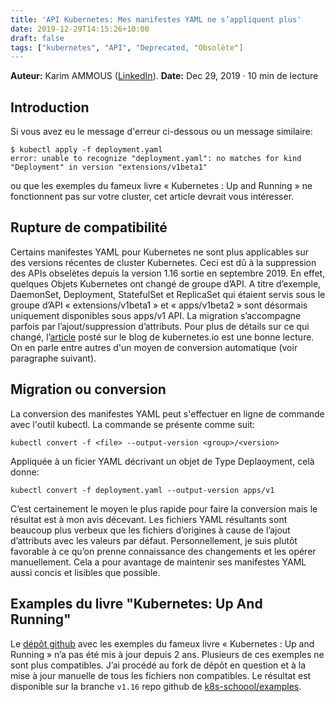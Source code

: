 ```yaml
---
title: 'API Kubernetes: Mes manifestes YAML ne s’appliquent plus'
date: 2019-12-29T14:15:26+10:00
draft: false
tags: ["kubernetes", "API", "Deprecated, "Obsolète"]
---
```


**Auteur:** Karim AMMOUS ([LinkedIn](https://www.linkedin.com/in/karim-ammous)). 
**Date:** Dec 29, 2019 · 10 min de lecture

## Introduction
Si vous avez eu le message d'erreur ci-dessous ou un message similaire:

```
$ kubectl apply -f deployment.yaml
error: unable to recognize "deployment.yaml": no matches for kind "Deployment" in version "extensions/v1beta1"
```
ou que les exemples du fameux livre « Kubernetes : Up and Running » ne fonctionnent pas sur votre cluster, cet article devrait vous intéresser.

## Rupture de compatibilité

Certains manifestes YAML pour Kubernetes ne sont plus applicables sur des versions récentes de cluster Kubernetes. Ceci est dû à la suppression des APIs obselètes depuis la version 1.16 sortie en septembre 2019. En effet, quelques Objets Kubernetes ont changé de groupe d’API. A titre d’exemple, DaemonSet, Deployment, StatefulSet et ReplicaSet qui étaient servis sous le groupe d’API « extensions/v1beta1 » et « apps/v1beta2 » sont désormais uniquement disponibles sous apps/v1 API. La migration s’accompagne parfois par l’ajout/suppression d’attributs. Pour plus de détails sur ce qui changé, l’[article](https://kubernetes.io/blog/2019/07/18/api-deprecations-in-1-16/) posté sur le blog de kubernetes.io est une bonne lecture. On en parle entre autres d'un moyen de conversion automatique (voir paragraphe suivant).

## Migration ou conversion

La conversion des manifestes YAML peut s'effectuer en ligne de commande avec l'outil kubectl. La commande se présente comme suit:
```shell
kubectl convert -f <file> --output-version <group>/<version>
```
Appliquée à un ficier YAML décrivant un objet de Type Deplaoyment, celà donne:

```shell
kubectl convert -f deployment.yaml --output-version apps/v1
```

C’est certainement le moyen le plus rapide pour faire la conversion mais le résultat est à mon avis décevant. Les fichiers YAML résultants sont beaucoup plus verbeux que les fichiers d’origines à cause de l’ajout d’attributs avec les valeurs par défaut. Personnellement, je suis plutôt favorable à ce qu’on prenne connaissance des changements et les opérer manuellement. Cela a pour avantage de maintenir ses manifestes YAML aussi concis et lisibles que possible.

## Examples du livre "Kubernetes: Up And Running" 
Le [dépôt github](https://github.com/kubernetes-up-and-running/examples) avec les exemples du fameux livre « Kubernetes : Up and Running »  n’a pas été mis à jour depuis 2 ans. Plusieurs de ces exemples ne sont plus compatibles. J’ai procédé au fork de dépôt en question et à la mise à jour manuelle de tous les fichiers non compatibles. Le résultat est disponible sur la branche `v1.16`   repo github de [k8s-schoool/examples](https://github.com/k8s-school/examples/tree/v1.16). 
